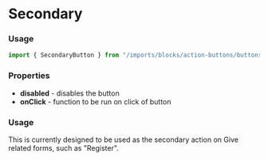 # Secondary

### Usage

```js
import { SecondaryButton } from "/imports/blocks/action-buttons/buttons";
```

### Properties

* **disabled** - disables the button
* **onClick** - function to be run on click of button

### Usage

This is currently designed to be used as the secondary action on Give related forms, such as "Register".
